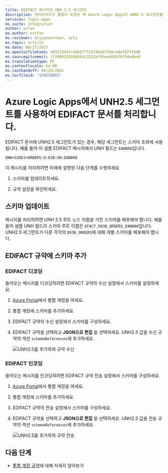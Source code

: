 ```yaml
---
title: EDIFACT 메시지의 UNH 2.5 세그먼트
description: 엔터프라이즈 통합이 포함된 팩 Azure Logic Apps의 UNH2.5 세그먼트를 사용하여 EDIFACT 메시지 해결
services: logic-apps
ms.suite: integration
author: ecfan
ms.author: estfan
ms.reviewer: divyaswarnkar, azla
ms.topic: article
ms.date: 04/27/2017
ms.openlocfilehash: d69515947c406677724746ab37b8cddef87ff6d0
ms.sourcegitcommit: 1f29603291b885dc2812ef45aed026fbf9dedba0
ms.translationtype: MT
ms.contentlocale: ko-KR
ms.lasthandoff: 09/29/2021
ms.locfileid: "129236883"
---
```

# <a name="handle-edifact-documents-with-unh25-segments-in-azure-logic-apps"></a>Azure Logic Apps에서 UNH2.5 세그먼트를 사용하여 EDIFACT 문서를 처리합니다.

EDIFACT 문서에 UNH2.5 세그먼트가 있는 경우, 해당 세그먼트는 스키마 조회에 사용됩니다. 예를 들어 이 샘플 EDIFACT 메시지에서 UNH 필드는 `EAN008`입니다.

`UNH+SSDD1+ORDERS:D:03B:UN:EAN008`

이 메시지를 처리하려면 아래에 설명된 다음 단계를 수행하세요.

1. 스키마를 업데이트하세요.

1. 규약 설정을 확인하세요.

## <a name="update-the-schema"></a>스키마 업데이트

메시지를 처리하려면 UNH 2.5 루트 노드 이름을 가진 스키마를 배포해야 합니다. 예를 들어 샘플 UNH 필드의 스키마 루트 이름은 `EFACT_D03B_ORDERS_EAN008`입니다. UNH2.5 세그먼트가 다른 각각의 `D03B_ORDERS`에 대해 개별 스키마를 배포해야 합니다.

## <a name="add-schema-to-edifact-agreement"></a>EDIFACT 규약에 스키마 추가

### <a name="edifact-decode"></a>EDIFACT 디코딩

들어오는 메시지를 디코딩하려면 EDIFACT 규약의 수신 설정에서 스키마를 설정하세요.

1. [Azure Portal](https://portal.azure.com)에서 통합 계정을 여세요.

1. 통합 계정에 스키마를 추가하세요.

1. EDIFACT 규약의 수신 설정에서 스키마를 구성하세요.

1. EDIFACT 규약을 선택하고 **JSON으로 편집** 을 선택하세요. UNH2.5 값을 수신 규약의 섹션 `schemaReferences`에 추가하세요.

   ![UNH2.5를 추가하여 규약 수신](./media/logic-apps-enterprise-integration-edifact_inputfile_unh2.5/image1.png)

### <a name="edifact-encode"></a>EDIFACT 인코딩

들어오는 메시지를 인코딩하려면 EDIFACT 규약 전송 설정에서 스키마를 구성하세요.

1. [Azure Portal](https://portal.azure.com)에서 통합 계정을 여세요.

1. 통합 계정에 스키마를 추가하세요.

1. EDIFACT 규약의 전송 설정에서 스키마를 구성하세요.

1. EDIFACT 규약을 선택하고 **JSON으로 편집** 을 선택하세요. UNH2.5 값을 전송 규약의 섹션 `schemaReferences`에 추가하세요.

   ![UNH2.5를 추가하여 규약 전송](./media/logic-apps-enterprise-integration-edifact_inputfile_unh2.5/image2.png)

## <a name="next-steps"></a>다음 단계

* [통합 계정 규약](../logic-apps/logic-apps-enterprise-integration-agreements.md)에 대해 자세히 알아보기
